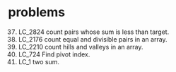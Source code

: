 # problems

37. LC_2824 count pairs whose sum is less than target.
38. LC_2176 count equal and divisible pairs in an array.
39. LC_2210 count hills and valleys in an array.
40. LC_724  Find pivot index.
41. LC_1    two sum.
